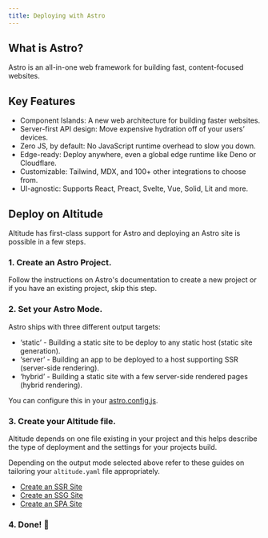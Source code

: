 ```yaml
---
title: Deploying with Astro
---
```


## What is Astro?

Astro is an all-in-one web framework for building fast, content-focused websites.

## Key Features

- Component Islands: A new web architecture for building faster websites.
- Server-first API design: Move expensive hydration off of your users’ devices.
- Zero JS, by default: No JavaScript runtime overhead to slow you down.
- Edge-ready: Deploy anywhere, even a global edge runtime like Deno or Cloudflare.
- Customizable: Tailwind, MDX, and 100+ other integrations to choose from.
- UI-agnostic: Supports React, Preact, Svelte, Vue, Solid, Lit and more.

## Deploy on Altitude

Altitude has first-class support for Astro and deploying an Astro site is possible in a few steps.

### 1. Create an Astro Project.

Follow the instructions on Astro's documentation to create a new project or if you have an existing project, skip this step.

### 2. Set your Astro Mode.

Astro ships with three different output targets:

- ‘static’ - Building a static site to be deploy to any static host (static site generation).
- ‘server’ - Building an app to be deployed to a host supporting SSR (server-side rendering).
- ‘hybrid’ - Building a static site with a few server-side rendered pages (hybrid rendering).

You can configure this in your [astro.config.js](https://docs.astro.build/en/reference/configuration-reference/#output).

### 3. Create your Altitude file.

Altitude depends on one file existing in your project and this helps describe the type of deployment and the settings for your projects build.

Depending on the output mode selected above refer to these guides on tailoring your `altitude.yaml` file appropriately.

- [Create an SSR Site](./create-a-ssr-site/)
- [Create an SSG Site](./create-a-ssr-site/)
- [Create an SPA Site](./create-a-ssr-site/)

### 4. Done! 🎉
